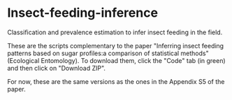 # Insect-feeding-inference
Classification and prevalence estimation to infer insect feeding in the field.

These are the scripts complementary to the paper "Inferring insect feeding patterns based on sugar profiles:a comparison of statistical methods" (Ecological Entomology).
To download them, click the "Code" tab (in green) and then click on "Download ZIP".

For now, these are the same versions as the ones in the Appendix S5 of the paper.
